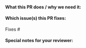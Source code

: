 <!--  Thanks for sending a pull request!  
Please read the CLA carefully before submitting your contribution to Mercari. 
Under any circumstances, by submitting your contribution, you are deemed to accept and agree to be bound by the terms and conditions of the CLA.
https://www.mercari.com/cla/
-->

#### What this PR does / why we need it:

#### Which issue(s) this PR fixes:

<!--
Before implementing any feature changes, please raise the issue and discuss what you propose with maintainers.
-->

Fixes #

#### Special notes for your reviewer:
